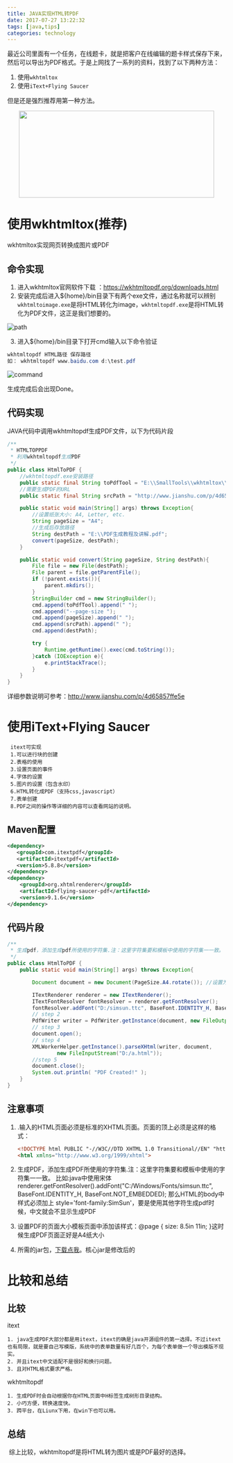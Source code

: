 ```yaml
---
title: JAVA实现HTML转PDF
date: 2017-07-27 13:22:32
tags: [java,tips]
categories: technology
---
```


​	最近公司里面有一个任务，在线题卡，就是把客户在线编辑的题卡样式保存下来，然后可以导出为PDF格式。于是上网找了一系列的资料，找到了以下两种方法：

1. 使用`wkhtmltox`
2. 使用`iText+Flying Saucer`

但是还是强烈推荐用第一种方法。<div align=center><img width="450" height="200" src="http://on937g0jc.bkt.clouddn.com/2017-9-13/additional/html_to_pdf.png" algin="center"/></div><!-- more -->

# 使用wkhtmltox(推荐)

wkhtmltox实现网页转换成图片或PDF

## 命令实现

1. 进入wkhtmltox官网软件下载  ：https://wkhtmltopdf.org/downloads.html
2. 安装完成后进入${home}/bin目录下有两个exe文件，通过名称就可以辨别`wkhtmltoimage.exe`是将HTML转化为image，`wkhtmltopdf.exe`是将HTML转化为PDF文件，这正是我们想要的。

![path](http://on937g0jc.bkt.clouddn.com/2017-8-27/HtmlToPdf/HtmlToPdf.png)

3. 进入${home}/bin目录下打开cmd输入以下命令验证 

```java
wkhtmltopdf HTML路径 保存路径
如： wkhtmltopdf www.baidu.com d:\test.pdf
```

![command](http://on937g0jc.bkt.clouddn.com/2017-8-27/HtmlToPdf/command.png)

生成完成后会出现Done。

## 代码实现

JAVA代码中调用wkhtmltopdf生成PDF文件，以下为代码片段

```java
/**
 * HTMLTOPPDF
 * 利用wkhtmltopdf生成PDF
 */
public class HtmlToPDF {
    //wkhtmltopdf.exe安装路径
    public static final String toPdfTool = "E:\\SmallTools\\wkhtmltox\\wkhtmltopdf\\bin\\wkhtmltopdf.exe";
    //需要生成PDF的URL
    public static final String srcPath = "http://www.jianshu.com/p/4d65857ffe5e";

    public static void main(String[] args) throws Exception{
 		//设置纸张大小: A4, Letter, etc.
        String pageSize = "A4";
		//生成后存放路径
        String destPath = "E:\\PDF生成教程及讲解.pdf"; 
        convert(pageSize, destPath);
    }

    public static void convert(String pageSize, String destPath){
        File file = new File(destPath);
        File parent = file.getParentFile();
        if (!parent.exists()){
            parent.mkdirs();
        }
        StringBuilder cmd = new StringBuilder();
        cmd.append(toPdfTool).append(" ");
        cmd.append("--page-size ");
        cmd.append(pageSize).append(" ");
        cmd.append(srcPath).append(" ");
        cmd.append(destPath);

        try {
            Runtime.getRuntime().exec(cmd.toString());
        }catch (IOException e){
            e.printStackTrace();
        }
    }
}
```

详细参数说明可参考：<http://www.jianshu.com/p/4d65857ffe5e>



# 使用iText+Flying Saucer

```
 itext可实现 
 1.可以进行块的创建
 2.表格的使用
 3.设置页面的事件
 4.字体的设置
 5.图片的设置（包含水印）
 6.HTML转化成PDF（支持css,javascript）
 7.表单创建
 8.PDF之间的操作等详细的内容可以查看网站的说明。
```

## Maven配置

```xml
<dependency>
   <groupId>com.itextpdf</groupId>
   <artifactId>itextpdf</artifactId>
   <version>5.8.8</version>
</dependency>
<dependency>
    <groupId>org.xhtmlrenderer</groupId>
    <artifactId>flying-saucer-pdf</artifactId>
    <version>9.1.6</version>
</dependency>
```

## 代码片段

```java
/**
 * 生成pdf，添加生成pdf所使用的字符集.注：这里字符集要和模板中使用的字符集一一致。
 */
public class HtmlToPDF {
    public static void main(String[] args) throws Exception{

        Document document = new Document(PageSize.A4.rotate()); //设置为A4纸大小

        ITextRenderer renderer = new ITextRenderer();
        ITextFontResolver fontResolver = renderer.getFontResolver();
        fontResolver.addFont("D:/simsun.ttc", BaseFont.IDENTITY_H, BaseFont.NOT_EMBEDDED);
        // step 2
        PdfWriter writer = PdfWriter.getInstance(document, new FileOutputStream("D:\\pdf.pdf"));
        // step 3
        document.open();
        // step 4
        XMLWorkerHelper.getInstance().parseXHtml(writer, document,
                new FileInputStream("D:/a.html"));
        //step 5
        document.close();
        System.out.println( "PDF Created!" );
    }
}
```

## 注意事项

1. .输入的HTML页面必须是标准的XHTML页面。页面的顶上必须是这样的格式：

   ```html
   <!DOCTYPE html PUBLIC "-//W3C//DTD XHTML 1.0 Transitional//EN" "http://www.w3.org/TR/xhtml1/DTD/xhtml1-transitional.dtd">  
   <html xmlns="http://www.w3.org/1999/xhtml"> 
   ```


2. 生成PDF，添加生成PDF所使用的字符集.注：这里字符集要和模板中使用的字符集一一致。 比如:java中使用宋体 renderer.getFontResolver().addFont("C:/Windows/Fonts/simsun.ttc", BaseFont.IDENTITY_H, BaseFont.NOT_EMBEDDED); 那么HTML的body中样式必须加上 style='font-family:SimSun'，要是使用其他字符生成pdf时候，中文就会不显示生成PDF
3. 设置PDF的页面大小模板页面中添加该样式：@page { size: 8.5in 11in; }这时候生成PDF页面正好是A4纸大小
4. 所需的jar包，[下载点我](http://on937g0jc.bkt.clouddn.com/2017-8-27/HtmlToPdf/flyingsaucer.zip)。核心jar是修改后的



# 比较和总结

## 比较

itext

```
1. java生成PDF大部分都是用itext，itext的确是java开源组件的第一选择。不过itext也有局限，就是要自己写模版，系统中的表单数量有好几百个，为每个表单做一个导出模版不现实。
2. 并且itext中文适配不是很好和换行问题。
3. 且对HTML格式要求严格。
```

wkhtmltopdf

```
1. 生成PDF时会自动根据你在HTML页面中H标签生成树形目录结构。
2. 小巧方便，转换速度快。
3. 跨平台，在Liunx下用，在win下也可以用。
```

## 总结

​	综上比较，wkhtmltopdf是将HTML转为图片或是PDF最好的选择。